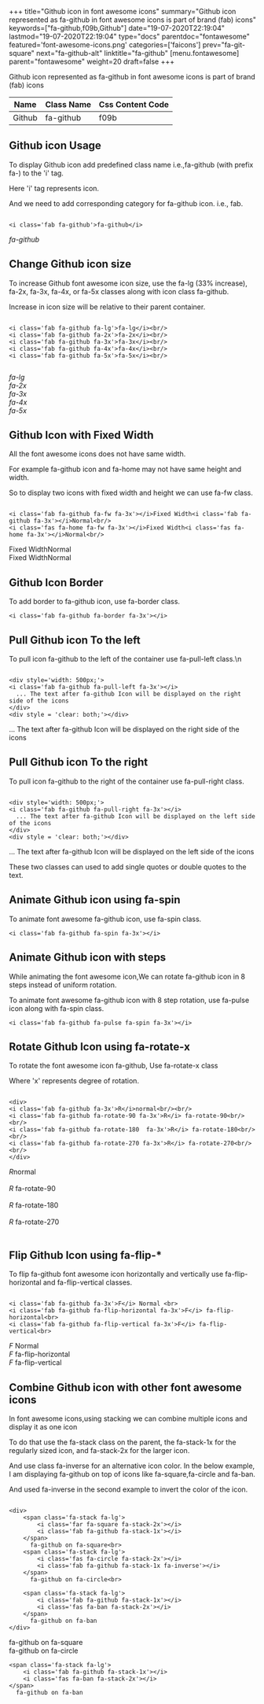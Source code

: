 +++
title="Github icon in font awesome icons"
summary="Github icon represented as fa-github in font awesome icons is part of brand (fab) icons"
keywords=["fa-github,f09b,Github"]
date="19-07-2020T22:19:04"
lastmod="19-07-2020T22:19:04"
type="docs"
parentdoc="fontawesome"
featured='font-awesome-icons.png'
categories=['faicons']
prev="fa-git-square"
next="fa-github-alt"
linktitle="fa-github"
[menu.fontawesome]
parent="fontawesome"
weight=20
draft=false
+++


Github icon represented as fa-github in font awesome icons is part of brand (fab) icons

<div class='table-responsive'><table class='table'><thead><tr><th>Name</th><th>Class Name</th><th>Css Content Code</th></tr></thead><tbody><tr><td>Github</td><td>fa-github</td><td>f09b</td></tr></tbody></table></div>



## Github icon Usage

To display Github icon add predefined class name i.e.,fa-github (with prefix fa-) to the 'i' tag.

Here 'i' tag represents icon.

And we need to add corresponding category for fa-github icon. i.e., fab.


```

<i class='fab fa-github'>fa-github</i>
```

<i class='fab fa-github'>fa-github</i>




## Change Github icon size
To increase Github font awesome icon size, use the fa-lg (33% increase), fa-2x, fa-3x, fa-4x, or fa-5x classes along with icon class fa-github.

Increase in icon size will be relative to their parent container. 

```

<i class='fab fa-github fa-lg'>fa-lg</i><br/>
<i class='fab fa-github fa-2x'>fa-2x</i><br/>
<i class='fab fa-github fa-3x'>fa-3x</i><br/>
<i class='fab fa-github fa-4x'>fa-4x</i><br/>
<i class='fab fa-github fa-5x'>fa-5x</i><br/>
            
```

<i class='fab fa-github fa-lg'>fa-lg</i><br/>
<i class='fab fa-github fa-2x'>fa-2x</i><br/>
<i class='fab fa-github fa-3x'>fa-3x</i><br/>
<i class='fab fa-github fa-4x'>fa-4x</i><br/>
<i class='fab fa-github fa-5x'>fa-5x</i><br/>
            



## Github Icon with Fixed Width 

All the font awesome icons does not have same width.

For example fa-github icon and fa-home may not have same height and width.

So to display two icons with fixed width and height we can use fa-fw class.


```

<i class='fab fa-github fa-fw fa-3x'></i>Fixed Width<i class='fab fa-github fa-3x'></i>Normal<br/>
<i class='fas fa-home fa-fw fa-3x'></i>Fixed Width<i class='fas fa-home fa-3x'></i>Normal<br/>
```

<i class='fab fa-github fa-fw fa-3x'></i>Fixed Width<i class='fab fa-github fa-3x'></i>Normal<br/>
<i class='fas fa-home fa-fw fa-3x'></i>Fixed Width<i class='fas fa-home fa-3x'></i>Normal<br/>



## Github Icon Border 

To add border to fa-github icon, use fa-border class.


```
<i class='fab fa-github fa-border fa-3x'></i>

```
<i class='fab fa-github fa-border fa-3x'></i>





## Pull Github icon To the left

To pull icon fa-github to the left of the container use fa-pull-left class.\n

```

<div style='width: 500px;'>
<i class='fab fa-github fa-pull-left fa-3x'></i>
  ... The text after fa-github Icon will be displayed on the right side of the icons
</div>
<div style = 'clear: both;'></div>
```

<div style='width: 500px;'>
<i class='fab fa-github fa-pull-left fa-3x'></i>
  ... The text after fa-github Icon will be displayed on the right side of the icons
</div>
<div style = 'clear: both;'></div>




## Pull Github icon To the right
To pull icon fa-github to the right of the container use fa-pull-right class.

```

<div style='width: 500px;'>
<i class='fab fa-github fa-pull-right fa-3x'></i>
  ... The text after fa-github Icon will be displayed on the left side of the icons
</div>
<div style = 'clear: both;'></div>
```

<div style='width: 500px;'>
<i class='fab fa-github fa-pull-right fa-3x'></i>
  ... The text after fa-github Icon will be displayed on the left side of the icons
</div>
<div style = 'clear: both;'></div>

These two classes can used to add single quotes or double quotes to the text.


## Animate Github icon using fa-spin
To animate font awesome fa-github icon, use fa-spin class.

```
<i class='fab fa-github fa-spin fa-3x'></i>
```
<i class='fab fa-github fa-spin fa-3x'></i>




## Animate Github icon with steps
While animating the font awesome icon,We can rotate fa-github icon in 8 steps instead of uniform rotation.

To animate font awesome fa-github icon with 8 step rotation, use fa-pulse icon along with fa-spin class.


```
<i class='fab fa-github fa-pulse fa-spin fa-3x'></i>

```
<i class='fab fa-github fa-pulse fa-spin fa-3x'></i>





## Rotate Github Icon using fa-rotate-x
To rotate the font awesome icon fa-github, Use fa-rotate-x class

Where 'x' represents degree of rotation.


```

<div>
<i class='fab fa-github fa-3x'>R</i>normal<br/><br/>
<i class='fab fa-github fa-rotate-90 fa-3x'>R</i> fa-rotate-90<br/><br/> 
<i class='fab fa-github fa-rotate-180  fa-3x'>R</i> fa-rotate-180<br/><br/> 
<i class='fab fa-github fa-rotate-270 fa-3x'>R</i> fa-rotate-270<br/><br/>
</div>
```

<div>
<i class='fab fa-github fa-3x'>R</i>normal<br/><br/>
<i class='fab fa-github fa-rotate-90 fa-3x'>R</i> fa-rotate-90<br/><br/> 
<i class='fab fa-github fa-rotate-180  fa-3x'>R</i> fa-rotate-180<br/><br/> 
<i class='fab fa-github fa-rotate-270 fa-3x'>R</i> fa-rotate-270<br/><br/>
</div>




## Flip Github Icon using fa-flip-*
To flip fa-github font awesome icon horizontally and vertically use fa-flip-horizontal and fa-flip-vertical classes. 

```

<i class='fab fa-github fa-3x'>F</i> Normal <br>
<i class='fab fa-github fa-flip-horizontal fa-3x'>F</i> fa-flip-horizontal<br>
<i class='fab fa-github fa-flip-vertical fa-3x'>F</i> fa-flip-vertical<br>
```

<i class='fab fa-github fa-3x'>F</i> Normal <br>
<i class='fab fa-github fa-flip-horizontal fa-3x'>F</i> fa-flip-horizontal<br>
<i class='fab fa-github fa-flip-vertical fa-3x'>F</i> fa-flip-vertical<br>




## Combine Github icon with other font awesome icons
In font awesome icons,using stacking we can combine multiple icons and display it as one icon 

To do that use the fa-stack class on the parent, the fa-stack-1x for the regularly sized icon, and fa-stack-2x for the larger icon.

And use class fa-inverse for an alternative icon color. 
In the below example, I am displaying fa-github on top of icons like fa-square,fa-circle and fa-ban.

And used fa-inverse in the second example to invert the color of the icon.

```

<div>
    <span class='fa-stack fa-lg'>
        <i class='far fa-square fa-stack-2x'></i>
        <i class='fab fa-github fa-stack-1x'></i>
    </span>
      fa-github on fa-square<br>
    <span class='fa-stack fa-lg'>
        <i class='fas fa-circle fa-stack-2x'></i>
        <i class='fab fa-github fa-stack-1x fa-inverse'></i>
    </span>
      fa-github on fa-circle<br>

    <span class='fa-stack fa-lg'>
        <i class='fab fa-github fa-stack-1x'></i>
        <i class='fas fa-ban fa-stack-2x'></i>
    </span>
      fa-github on fa-ban
</div>
```

<div>
    <span class='fa-stack fa-lg'>
        <i class='far fa-square fa-stack-2x'></i>
        <i class='fab fa-github fa-stack-1x'></i>
    </span>
      fa-github on fa-square<br>
    <span class='fa-stack fa-lg'>
        <i class='fas fa-circle fa-stack-2x'></i>
        <i class='fab fa-github fa-stack-1x fa-inverse'></i>
    </span>
      fa-github on fa-circle<br>

    <span class='fa-stack fa-lg'>
        <i class='fab fa-github fa-stack-1x'></i>
        <i class='fas fa-ban fa-stack-2x'></i>
    </span>
      fa-github on fa-ban
</div>






